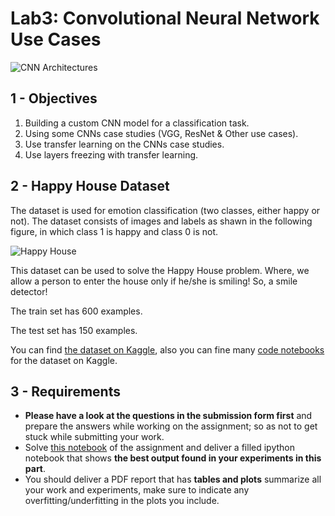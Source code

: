 # Lab3: Convolutional Neural Network Use Cases

![CNN Architectures](cnn_architectures.png)

## 1 - Objectives

1. Building a custom CNN model for a classification task.
2. Using some CNNs case studies (VGG, ResNet & Other use cases).
3. Use transfer learning on the CNNs case studies.
4. Use layers freezing with transfer learning.

## 2 - Happy House Dataset

The dataset is used for emotion classification (two classes, either happy or not). The dataset consists of images and labels as shawn in the following figure, in which class 1 is happy and class 0 is not.

![Happy House](happy_house.png)

This dataset can be used to solve the Happy House problem. Where, we allow a person to enter the house only if he/she is smiling! So, a smile detector!

The train set has 600 examples.

The test set has 150 examples.

You can find [the dataset on Kaggle](https://www.kaggle.com/iarunava/happy-house-dataset), also you can fine many [code notebooks](https://www.kaggle.com/iarunava/happy-house-dataset/code) for the dataset on Kaggle.

## 3 - Requirements
* **Please have a look at the questions in the submission form first** and prepare the answers while working on the assignment; so as not to get stuck while submitting your work.
* Solve [this notebook](Lab3.ipynb) of the assignment and deliver a filled ipython notebook that shows **the best output found in your experiments in this part**.
* You should deliver a PDF report that has **tables and plots** summarize all your work and experiments, make sure to indicate any overfitting/underfitting in the plots you include.
